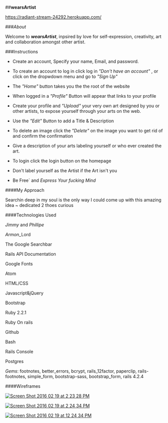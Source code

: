 ##**wearsArtist**

https://radiant-stream-24292.herokuapp.com/

###*About*

 Welcome to ***wearsArtist***, inpsired by love for self-expression, creativity, art and collaboration amongst other artist.
 
###Instructions

 - Create an account, Specify your name, Email, and password.
 
 - To create an account to log in click log in *"Don't have an account"* , or click on the dropwdown menu and go to *"Sign Up"*
 
 - The *"Home"* button takes you the the root of the website
 
 - When logged in a *"Profile"* Button will appear that links to your profile
 
 - Create your profile and *"Upload"* your very own art designed by you or other artists, to expose yourself through your arts on the web.
 
 - Use the *"Edit"* Button to add a Title & Description
 
 - To delete an image click the *"Delete"* on the image you want to get rid of and confirm the confirmation
 
 - Give a description of your arts labeling yourself or who ever created the art.
 
 - To login click the login button on the homepage
 
 - Don't label yourself as the Artist if the Art isn't you
 
 - Be Free` and *Express Your fucking Mind*
 
####My Approach

Searchin deep in my soul is the only way I could come up with this amazing idea ~ dedicated 2 thoes curious 

####Technologies Used

*Jimmy* and *Phillipe*

 *Armon*_Lord   

The Google Searchbar

Rails API Documentation

Google Fonts

Atom

HTML/CSS

Javascript&jQuery

Bootstrap

Ruby 2.2.1

Ruby On rails

Github

Bash

Rails Console

Postgres

*Gems*: footnotes, better_errors, bcrypt, rails_12factor, paperclip, rails-footnotes, simple_form, bootstrap-sass, bootstrap_form, rails 4.2.4

####Wireframes

<a href='http://postimg.org/image/phjg9ho31/' target='_blank'><img src='http://s14.postimg.org/phjg9ho31/Screen_Shot_2016_02_19_at_2_23_28_PM.jpg' border='0' alt="Screen Shot 2016 02 19 at 2 23 28 PM" /></a>

<a href='http://postimg.org/image/3t3ukzvxh/' target='_blank'><img src='http://s10.postimg.org/3t3ukzvxh/Screen_Shot_2016_02_19_at_2_24_34_PM.jpg' border='0' alt="Screen Shot 2016 02 19 at 2 24 34 PM" /></a>

<a href='http://postimg.org/image/tv25mz5ah/' target='_blank'><img src='http://s12.postimg.org/tv25mz5ah/Screen_Shot_2016_02_19_at_12_24_34_PM.jpg' border='0' alt="Screen Shot 2016 02 19 at 12 24 34 PM" /></a>





